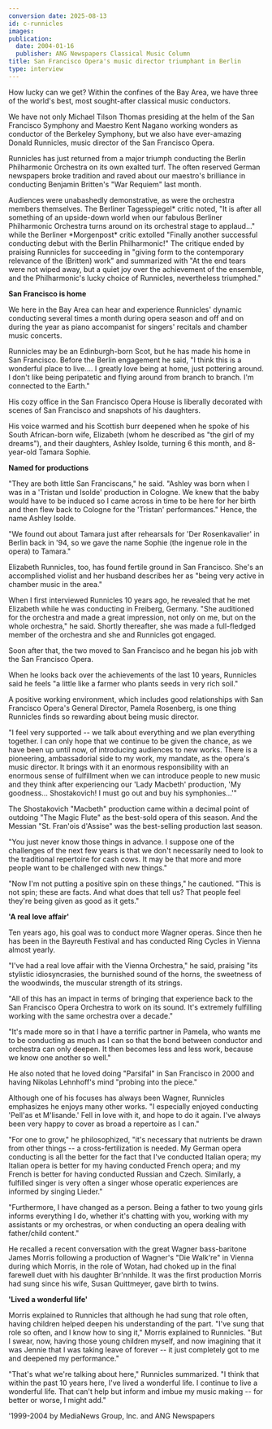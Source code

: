 ```yaml
---
conversion date: 2025-08-13
id: c-runnicles
images:
publication:
  date: 2004-01-16
  publisher: ANG Newspapers Classical Music Column
title: San Francisco Opera's music director triumphant in Berlin
type: interview
---
```


How lucky can we get? Within the confines of the Bay Area, we have three of the world's best, most sought-after classical music conductors.

We have not only Michael Tilson Thomas presiding at the helm of the San Francisco Symphony and Maestro Kent Nagano working wonders as conductor of the Berkeley Symphony, but we also have ever-amazing Donald Runnicles, music director of the San Francisco Opera.

Runnicles has just returned from a major triumph conducting the Berlin Philharmonic Orchestra on its own exalted turf. The often reserved German newspapers broke tradition and raved about our maestro's brilliance in conducting Benjamin Britten's "War Requiem" last month.

Audiences were unabashedly demonstrative, as were the orchestra members themselves. The Berliner Tagesspiegel* critic noted, "It is after all something of an upside-down world when our fabulous Berliner Philharmonic Orchestra turns around on its orchestral stage to applaud..." while the Berliner *Morgenpost\* critic extolled "Finally another successful conducting debut with the Berlin Philharmonic!" The critique ended by praising Runnicles for succeeding in "giving form to the contemporary relevance of the (Britten) work" and summarized with "At the end tears were not wiped away, but a quiet joy over the achievement of the ensemble, and the Philharmonic's lucky choice of Runnicles, nevertheless triumphed."

**San Francisco is home**

We here in the Bay Area can hear and experience Runnicles' dynamic conducting several times a month during opera season and off and on during the year as piano accompanist for singers' recitals and chamber music concerts.

Runnicles may be an Edinburgh-born Scot, but he has made his home in San Francisco. Before the Berlin engagement he said, "I think this is a wonderful place to live.... I greatly love being at home, just pottering around. I don't like being peripatetic and flying around from branch to branch. I'm connected to the Earth."

His cozy office in the San Francisco Opera House is liberally decorated with scenes of San Francisco and snapshots of his daughters.

His voice warmed and his Scottish burr deepened when he spoke of his South African-born wife, Elizabeth (whom he described as "the girl of my dreams"), and their daughters, Ashley Isolde, turning 6 this month, and 8-year-old Tamara Sophie.

**Named for productions**

"They are both little San Franciscans," he said. "Ashley was born when I was in a 'Tristan und Isolde' production in Cologne. We knew that the baby would have to be induced so I came across in time to be here for her birth and then flew back to Cologne for the 'Tristan' performances." Hence, the name Ashley Isolde.

"We found out about Tamara just after rehearsals for 'Der Rosenkavalier' in Berlin back in '94, so we gave the name Sophie (the ingenue role in the opera) to Tamara."

Elizabeth Runnicles, too, has found fertile ground in San Francisco. She's an accomplished violist and her husband describes her as "being very active in chamber music in the area."

When I first interviewed Runnicles 10 years ago, he revealed that he met Elizabeth while he was conducting in Freiberg, Germany. "She auditioned for the orchestra and made a great impression, not only on me, but on the whole orchestra," he said. Shortly thereafter, she was made a full-fledged member of the orchestra and she and Runnicles got engaged.

Soon after that, the two moved to San Francisco and he began his job with the San Francisco Opera.

When he looks back over the achievements of the last 10 years, Runnicles said he feels "a little like a farmer who plants seeds in very rich soil."

A positive working environment, which includes good relationships with San Francisco Opera's General Director, Pamela Rosenberg, is one thing Runnicles finds so rewarding about being music director.

"I feel very supported -- we talk about everything and we plan everything together. I can only hope that we continue to be given the chance, as we have been up until now, of introducing audiences to new works. There is a pioneering, ambassadorial side to my work, my mandate, as the opera's music director. It brings with it an enormous responsibility with an enormous sense of fulfillment when we can introduce people to new music and they think after experiencing our 'Lady Macbeth' production, 'My goodness... Shostakovich! I must go out and buy his symphonies...'"

The Shostakovich "Macbeth" production came within a decimal point of outdoing "The Magic Flute" as the best-sold opera of this season. And the Messian "St. Fran'ois d'Assise" was the best-selling production last season.

"You just never know those things in advance. I suppose one of the challenges of the next few years is that we don't necessarily need to look to the traditional repertoire for cash cows. It may be that more and more people want to be challenged with new things."

"Now I'm not putting a positive spin on these things," he cautioned. "This is not spin; these are facts. And what does that tell us? That people feel they're being given as good as it gets."

**'A real love affair'**

Ten years ago, his goal was to conduct more Wagner operas. Since then he has been in the Bayreuth Festival and has conducted Ring Cycles in Vienna almost yearly.

"I've had a real love affair with the Vienna Orchestra," he said, praising "its stylistic idiosyncrasies, the burnished sound of the horns, the sweetness of the woodwinds, the muscular strength of its strings.

"All of this has an impact in terms of bringing that experience back to the San Francisco Opera Orchestra to work on its sound. It's extremely fulfilling working with the same orchestra over a decade."

"It's made more so in that I have a terrific partner in Pamela, who wants me to be conducting as much as I can so that the bond between conductor and orchestra can only deepen. It then becomes less and less work, because we know one another so well."

He also noted that he loved doing "Parsifal" in San Francisco in 2000 and having Nikolas Lehnhoff's mind "probing into the piece."

Although one of his focuses has always been Wagner, Runnicles emphasizes he enjoys many other works. "I especially enjoyed conducting 'Pell'as et M'lisande.' Fell in love with it, and hope to do it again. I've always been very happy to cover as broad a repertoire as I can."

"For one to grow," he philosophized, "it's necessary that nutrients be drawn from other things -- a cross-fertilization is needed. My German opera conducting is all the better for the fact that I've conducted Italian opera; my Italian opera is better for my having conducted French opera; and my French is better for having conducted Russian and Czech. Similarly, a fulfilled singer is very often a singer whose operatic experiences are informed by singing Lieder."

"Furthermore, I have changed as a person. Being a father to two young girls informs everything I do, whether it's chatting with you, working with my assistants or my orchestras, or when conducting an opera dealing with father/child content."

He recalled a recent conversation with the great Wagner bass-baritone James Morris following a production of Wagner's "Die Walk're" in Vienna during which Morris, in the role of Wotan, had choked up in the final farewell duet with his daughter Br'nnhilde. It was the first production Morris had sung since his wife, Susan Quittmeyer, gave birth to twins.

**'Lived a wonderful life'**

Morris explained to Runnicles that although he had sung that role often, having children helped deepen his understanding of the part. "I've sung that role so often, and I know how to sing it," Morris explained to Runnicles. "But I swear, now, having those young children myself, and now imagining that it was Jennie that I was taking leave of forever -- it just completely got to me and deepened my performance."

"That's what we're talking about here," Runnicles summarized. "I think that within the past 10 years here, I've lived a wonderful life. I continue to live a wonderful life. That can't help but inform and imbue my music making -- for better or worse, I might add."

'1999-2004 by MediaNews Group, Inc. and ANG Newspapers
